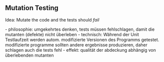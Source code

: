  <!--.slide: data-background="img/background-green-16x9.png" -->

## Mutation Testing

Idea: Mutate the code and the tests should _fail_

<aside class="notes" data-markdown>
- philosophie: umgekehrtes denken, tests müssen fehlschlagen, damit die mutanten (defekte) nicht überleben
- technisch: Während der Unit Testlaufzeit werden autom. modifizierte Versionen des Programms getestet.
modifizierte programme sollten andere ergebnisse produzieren, daher schlagen auch die tests fehl 
- effekt: qualität der abdeckung abhängig von überlebenden mutanten
</aside>